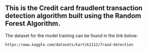 ## This is the Credit card fraudlent transaction detection algorithm built using the Random Forest Algorithm.

The dataset for the model training can be found in the link below:

```
https://www.kaggle.com/datasets/kartik2112/fraud-detection
```
